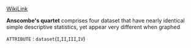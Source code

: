 
[WikiLink ](https://en.wikipedia.org/wiki/Anscombe%27s_quartet)

**Anscombe's quartet** comprises four dataset that have nearly identical simple descriptive statistics, yet appear very different when graphed

`ATTRIBUTE` : `dataset`(`I`,`II`,`III`,`IV`)
